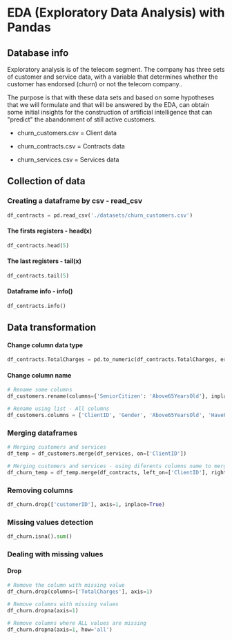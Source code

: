 # EDA (Exploratory Data Analysis) with Pandas

## Database info

Exploratory analysis is of the telecom segment. The company has three sets of customer and service data, with a variable that determines whether the customer has endorsed (churn) or not the telecom company..

The purpose is that with these data sets and based on some hypotheses that we will formulate and that will be answered by the EDA, can obtain some initial insights for the construction of artificial intelligence that can "predict" the abandonment of still active customers.

- churn_customers.csv = Client data

- churn_contracts.csv = Contracts data

- churn_services.csv = Services data

## Collection of data

### Creating a dataframe by csv - read_csv

```python
df_contracts = pd.read_csv('./datasets/churn_customers.csv')
```

#### The firsts registers - head(x)

```python
df_contracts.head(5)
```

#### The last registers - tail(x)

```python
df_contracts.tail(5)
```

#### Dataframe info - info()

```python
df_contracts.info()
```

## Data transformation

#### Change column data type

```python
df_contracts.TotalCharges = pd.to_numeric(df_contracts.TotalCharges, errors='coerce')
```

#### Change column name

```python
# Rename some columns
df_customers.rename(columns={'SeniorCitizen': 'Above65YearsOld'}, inplace=True)
```

```python
# Rename using list - All columns
df_customers.columns = ['ClientID', 'Gender', 'Above65YearsOld', 'HavePartner', 'HaveDependents']
```

### Merging dataframes

```python
# Merging customers and services
df_temp = df_customers.merge(df_services, on=['ClientID'])
```

```python
# Merging customers and services - using diferents columns name to merge
df_churn_temp = df_temp.merge(df_contracts, left_on=['ClientID'], right_on=['customerID'])
```

### Removing columns

```python
df_churn.drop(['customerID'], axis=1, inplace=True)
```

### Missing values detection

```python
df_churn.isna().sum()
```

### Dealing with missing values

#### Drop

```python
# Remove the column with missing value
df_churn.drop(columns=['TotalCharges'], axis=1)
```

```python
# Remove columns with missing values
df_churn.dropna(axis=1)
```

```python
# Remove columns where ALL values are missing
df_churn.dropna(axis=1, how='all')
```
